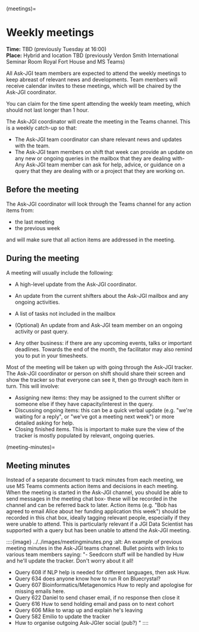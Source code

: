 (meetings)=
# Weekly meetings

**Time:** TBD (previously Tuesday at 16:00)  
**Place:** Hybrid and location TBD (previously Verdon Smith International Seminar Room Royal Fort House and MS Teams)

All Ask-JGI team members are expected to attend the weekly meetings to
keep abreast of relevant news and developments. Team members will
receive calendar invites to these meetings, which will be chaired by
the Ask-JGI coordinator.

You can claim for the time spent attending the weekly team meeting, which should not last longer than 1 hour.

The Ask-JGI coordinator will create the meeting in the Teams channel.
This is a weekly catch-up so that:
- The Ask-JGI team coordinator can share relevant news and updates
  with the team.
- The Ask-JGI team members on shift that week can provide an update
  on any new or ongoing queries in the mailbox that they are dealing
  with- Any Ask-JGI team member can ask for help, advice, or guidance on a query that
  they are dealing with or a project that they are working on.

## Before the meeting

The Ask-JGI coordinator will look through the Teams channel for any action items from:
- the last meeting
- the previous week

and will make sure that all action items are addressed in the meeting.

## During the meeting

A meeting will usually include the following:
- A high-level update from the Ask-JGI coordinator.
- An update from the current shifters about the Ask-JGI mailbox and
  any ongoing activities.
- A list of tasks not included in the mailbox
- (Optional) An update from and Ask-JGI team member on an ongoing
  activity or past query.

- Any other business: if there are any upcoming events, talks or important deadlines. Towards the end of the month, the
facilitator may also remind you to put in your timesheets.

Most of the meeting will be taken up with going through the Ask-JGI tracker.
The Ask-JGI coordinator or person on shift should share their screen and show the tracker so that everyone can see it,
then go through each item in turn. This will involve:

- Assigning new items: they may be assigned to the current shifter or someone else if they have capacity/interest in the query.
- Discussing ongoing items: this can be a quick verbal update (e.g. "we're waiting for a reply", or "we've got a meeting next week") or more detailed asking for help.
- Closing finished items. This is important to make sure the view of the tracker is mostly populated by relevant, ongoing queries.

(meeting-minutes)=
## Meeting minutes

Instead of a separate document to track minutes from each meeting, we use MS Teams comments
action items and decisions in each meeting.
When the meeting is started in the Ask-JGI channel, you should be able to send messages in the meeting chat box- these
will be recorded in the channel and can be referred back to later.
Action items (e.g. "Bob has agreed to email Alice about her funding application this week") should be recorded in this
chat box, ideally tagging relevant people, especially if they were unable to attend. This is particularly relevant if a JGI Data Scientist has supported with a query but has been unable to attend the Ask-JGI meeting.

::::{image} ../../images/meetingminutes.png
:alt: An example of previous meeting minutes in the Ask-JGI teams channel. Bullet points with links to various team members saying:
"- Seedcorn stuff will be handled by Huw and he'll update the tracker. Don't worry about it all!
- Query 608 if NLP help is needed for different languages, then ask Huw.
- Query 634 does anyone know how to run R on Bluecrystal? 
- Query 607 Bioinformatics/Metagenomics Huw to reply and apologise for missing emails here.
- Query 622 Daniel to send chaser email, if no response then close it
- Query 616 Huw to send holding email and pass on to next cohort
- Query 606 Mike to wrap up and explain he's leaving
- Query 582 Emilio to update the tracker  
- Huw to organise outgoing Ask-JGIer social (pub?) "
::::